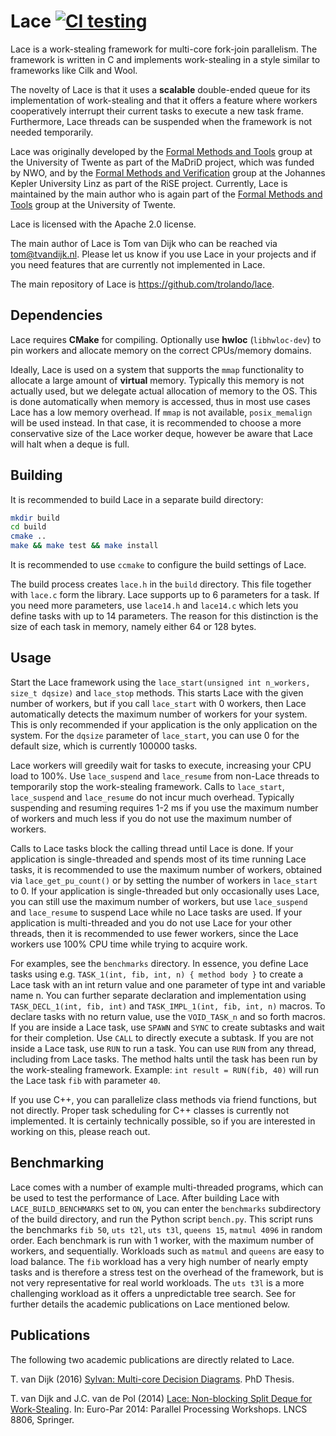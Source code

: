Lace [![CI testing](https://github.com/trolando/lace/actions/workflows/ci-build.yml/badge.svg)](https://github.com/trolando/lace/actions/workflows/ci-build.yml)
======
Lace is a work-stealing framework for multi-core fork-join parallelism.
The framework is written in C and implements work-stealing in a style similar to frameworks like Cilk and Wool.

The novelty of Lace is that it uses a **scalable** double-ended queue for its
implementation of work-stealing and that it offers a feature where workers
cooperatively interrupt their current tasks to execute a new task frame.
Furthermore, Lace threads can be suspended when the framework is not needed temporarily.

Lace was originally developed by the [Formal Methods and Tools](https://fmt.ewi.utwente.nl/)
group at the University of Twente as part of the MaDriD project, which
was funded by NWO, and by the [Formal Methods and Verification](http://fmv.jku.at/)
group at the Johannes Kepler University Linz as part of the RiSE project.
Currently, Lace is maintained by the main author who is again part of the [Formal Methods and Tools](https://fmt.ewi.utwente.nl/) group at the University of Twente.

Lace is licensed with the Apache 2.0 license.

The main author of Lace is Tom van Dijk who can be reached via <tom@tvandijk.nl>.
Please let us know if you use Lace in your projects and if you need
features that are currently not implemented in Lace.

The main repository of Lace is https://github.com/trolando/lace.

Dependencies
------------
Lace requires **CMake** for compiling.
Optionally use **hwloc** (`libhwloc-dev`) to pin workers and allocate memory on the correct CPUs/memory domains.

Ideally, Lace is used on a system that supports the `mmap` functionality to allocate a large amount of **virtual** memory. Typically this memory is not actually used, but we delegate actual allocation of memory to the OS. This is done automatically when memory is accessed, thus in most use cases Lace has a low memory overhead. If `mmap` is not available, `posix_memalign` will be used instead.
In that case, it is recommended to choose a more conservative size of the Lace worker deque, however be aware that Lace will halt when a deque is full.

Building
--------
It is recommended to build Lace in a separate build directory:
```bash
mkdir build
cd build
cmake ..
make && make test && make install
```

It is recommended to use `ccmake` to configure the build settings of Lace.

The build process creates `lace.h` in the `build` directory. This file together with `lace.c` form the library. Lace supports up to 6 parameters for a task.
If you need more parameters, use `lace14.h` and `lace14.c` which lets you define tasks with up to 14 parameters.
The reason for this distinction is the size of each task in memory, namely either 64 or 128 bytes.

Usage
-----
Start the Lace framework using the `lace_start(unsigned int n_workers, size_t dqsize)` and `lace_stop` methods. 
This starts Lace with the given number of workers, but if you call `lace_start` with 0 workers, then Lace automatically detects the maximum number of workers for your system.
This is only recommended if your application is the only application on the system.
For the `dqsize` parameter of `lace_start`, you can use 0 for the default size, which is currently 100000 tasks.

Lace workers will greedily wait for tasks to execute, increasing your CPU load to 100%.
Use `lace_suspend` and `lace_resume` from non-Lace threads to temporarily stop the work-stealing framework.
Calls to `lace_start`, `lace_suspend` and `lace_resume` do not incur much overhead.
Typically suspending and resuming requires 1-2 ms if you use the maximum number of workers and much less if you do not use the maximum number of workers.

Calls to Lace tasks block the calling thread until Lace is done.
If your application is single-threaded and spends most of its time running Lace tasks, it is recommended to use the maximum number of workers, obtained via `lace_get_pu_count()` or by setting the number of workers in `lace_start` to 0.
If your application is single-threaded but only occasionally uses Lace, you can still use the maximum number of workers, but use `lace_suspend` and `lace_resume` to suspend Lace while no Lace tasks are used.
If your application is multi-threaded and you do not use Lace for your other threads, then it is recommended to use fewer workers, since the Lace workers use 100% CPU time while trying to acquire work.

For examples, see the `benchmarks` directory.
In essence, you define Lace tasks using e.g. `TASK_1(int, fib, int, n) { method body }` to create a Lace task with an int return value and one parameter of type int and variable name n.
You can further separate declaration and implementation using `TASK_DECL_1(int, fib, int)` and `TASK_IMPL_1(int, fib, int, n)` macros.
To declare tasks with no return value, use the `VOID_TASK_n` and so forth macros.
If you are inside a Lace task, use `SPAWN` and `SYNC` to create subtasks and wait for their completion.
Use `CALL` to directly execute a subtask.
If you are not inside a Lace task, use `RUN` to run a task.
You can use `RUN` from any thread, including from Lace tasks.
The method halts until the task has been run by the work-stealing framework.
Example: `int result = RUN(fib, 40)` will run the Lace task `fib` with parameter `40`.

If you use C++, you can parallelize class methods via friend functions, but not directly.
Proper task scheduling for C++ classes is currently not implemented.
It is certainly technically possible, so if you are interested in working on this, please reach out.

Benchmarking
------------
Lace comes with a number of example multi-threaded programs, which can be used to test the performance of Lace.
After building Lace with `LACE_BUILD_BENCHMARKS` set to `ON`, you can enter the `benchmarks` subdirectory of the build directory, and run the Python script `bench.py`.
This script runs the benchmarks `fib 50`, `uts t2l`, `uts t3l`, `queens 15`, `matmul 4096` in random order.
Each benchmark is run with 1 worker, with the maximum number of workers, and sequentially.
Workloads such as `matmul` and `queens` are easy to load balance.
The `fib` workload has a very high number of nearly empty tasks and is therefore a stress test on the overhead of the framework, but is not very representative for real world workloads.
The `uts t3l` is a more challenging workload as it offers a unpredictable tree search.
See for further details the academic publications on Lace mentioned below.

Publications
------------
The following two academic publications are directly related to Lace.

T. van Dijk (2016) [Sylvan: Multi-core Decision Diagrams](http://dx.doi.org/10.3990/1.9789036541602). PhD Thesis.

T. van Dijk and J.C. van de Pol (2014) [Lace: Non-blocking Split Deque for Work-Stealing](http://dx.doi.org/10.1007/978-3-319-14313-2_18). In: Euro-Par 2014: Parallel Processing Workshops. LNCS 8806, Springer.
